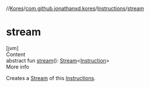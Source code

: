 //[Kores](../../index.md)/[com.github.jonathanxd.kores](../index.md)/[Instructions](index.md)/[stream](stream.md)



# stream  
[jvm]  
Content  
abstract fun [stream](stream.md)(): [Stream](https://docs.oracle.com/javase/8/docs/api/java/util/stream/Stream.html)<[Instruction](../-instruction/index.md)>  
More info  


Creates a [Stream](https://docs.oracle.com/javase/8/docs/api/java/util/stream/Stream.html) of this [Instructions](index.md).

  



